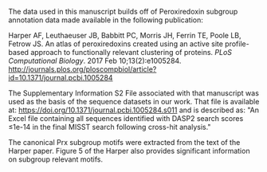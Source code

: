 The data used in this manuscript builds off of Peroxiredoxin subgroup annotation data
made available in the following publication:

Harper AF, Leuthaeuser JB, Babbitt PC, Morris JH, Ferrin TE, Poole LB, Fetrow JS. 
An atlas of peroxiredoxins created using an active site profile-based approach to 
functionally relevant clustering of proteins.
*PLoS Computational Biology*. 2017 Feb 10;13(2):e1005284.
http://journals.plos.org/ploscompbiol/article?id=10.1371/journal.pcbi.1005284

The Supplementary Information S2 File associated with that manuscript
was used as the basis of the sequence datasets in our work. That file is available at: 
https://doi.org/10.1371/journal.pcbi.1005284.s011
and is described as: 
"An Excel file containing all sequences identified with DASP2 search scores ≤1e-14 
in the final MISST search following cross-hit analysis."

The canonical Prx subgroup motifs were extracted from the text of the Harper paper.
Figure 5 of the Harper also provides significant information on subgroup relevant motifs.
